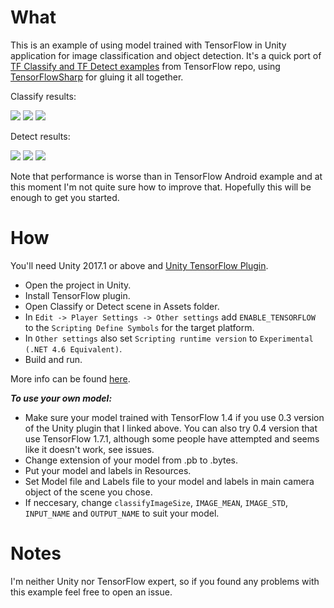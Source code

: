 # What

This is an example of using model trained with TensorFlow in Unity application for image classification and object detection. It's a quick port of [TF Classify and TF Detect examples](https://github.com/tensorflow/tensorflow/tree/master/tensorflow/examples/android) from TensorFlow repo, using [TensorFlowSharp](https://github.com/migueldeicaza/TensorFlowSharp) for gluing it all together.

Classify results:

![](https://raw.githubusercontent.com/Syn-McJ/TFClassify-Unity/master/SampleImages/classify1.jpg)
![](https://raw.githubusercontent.com/Syn-McJ/TFClassify-Unity/master/SampleImages/classify2.jpg)
![](https://raw.githubusercontent.com/Syn-McJ/TFClassify-Unity/master/SampleImages/classify3.jpg)

Detect results:

![](https://raw.githubusercontent.com/Syn-McJ/TFClassify-Unity/master/SampleImages/detect1.png)
![](https://raw.githubusercontent.com/Syn-McJ/TFClassify-Unity/master/SampleImages/detect2.png)
![](https://raw.githubusercontent.com/Syn-McJ/TFClassify-Unity/master/SampleImages/detect3.png)

Note that performance is worse than in TensorFlow Android example and at this moment I'm not quite sure how to improve that. Hopefully this will be enough to get you started.

# How

You'll need Unity 2017.1 or above and [Unity TensorFlow Plugin](https://s3.amazonaws.com/unity-ml-agents/0.3/TFSharpPlugin.unitypackage).

- Open the project in Unity.
- Install TensorFlow plugin.
- Open Classify or Detect scene in Assets folder.
- In `Edit -> Player Settings -> Other settings` add `ENABLE_TENSORFLOW` to the `Scripting Define Symbols` for the target platform.
- In `Other settings` also set `Scripting runtime version` to `Experimental (.NET 4.6 Equivalent)`.
- Build and run.

More info can be found [here](https://github.com/Unity-Technologies/ml-agents/blob/master/docs/Using-TensorFlow-Sharp-in-Unity.md).

***To use your own model:***

- Make sure your model trained with TensorFlow 1.4 if you use 0.3 version of the Unity plugin that I linked above. You can also try 0.4 version that use TensorFlow 1.7.1, although some people have attempted and seems like it doesn't work, see issues.
- Change extension of your model from .pb to .bytes.
- Put your model and labels in Resources.
- Set Model file and Labels file to your model and labels in main camera object of the scene you chose.
- If neccesary, change `classifyImageSize`, `IMAGE_MEAN`, `IMAGE_STD`, `INPUT_NAME` and `OUTPUT_NAME` to suit your model.

# Notes

I'm neither Unity nor TensorFlow expert, so if you found any problems with this example feel free to open an issue.
